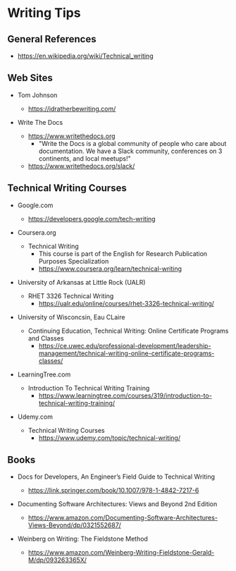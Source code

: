 
# Writing Tips

## General References

- https://en.wikipedia.org/wiki/Technical_writing



## Web Sites

- Tom Johnson
  + https://idratherbewriting.com/

- Write The Docs
  + https://www.writethedocs.org
    * "Write the Docs is a global community of people who care about documentation. We have a Slack community,
      conferences on 3 continents, and local meetups!"
  + https://www.writethedocs.org/slack/



## Technical Writing Courses

- Google.com
  + https://developers.google.com/tech-writing


- Coursera.org
  + Technical Writing
    * This course is part of the English for Research Publication Purposes Specialization
    * https://www.coursera.org/learn/technical-writing


- University of Arkansas at Little Rock (UALR)
  + RHET 3326 Technical Writing 
    * https://ualr.edu/online/courses/rhet-3326-technical-writing/


- University of Wisconcsin, Eau CLaire
  + Continuing Education, Technical Writing: Online Certificate Programs and Classes
    * https://ce.uwec.edu/professional-development/leadership-management/technical-writing-online-certificate-programs-classes/


- LearningTree.com
  + Introduction To Technical Writing Training
    * https://www.learningtree.com/courses/319/introduction-to-technical-writing-training/


- Udemy.com
  + Technical Writing Courses
    * https://www.udemy.com/topic/technical-writing/


## Books

- Docs for Developers, An Engineer’s Field Guide to Technical Writing
  + https://link.springer.com/book/10.1007/978-1-4842-7217-6

- Documenting Software Architectures: Views and Beyond 2nd Edition 
  + https://www.amazon.com/Documenting-Software-Architectures-Views-Beyond/dp/0321552687/

- Weinberg on Writing: The Fieldstone Method 
  + https://www.amazon.com/Weinberg-Writing-Fieldstone-Gerald-M/dp/093263365X/

